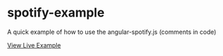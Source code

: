 # spotify-example
A quick example of how to use the angular-spotify.js (comments in code)

[View Live Example](http://students.washington.edu/srimbak/info343/spotify-example/)